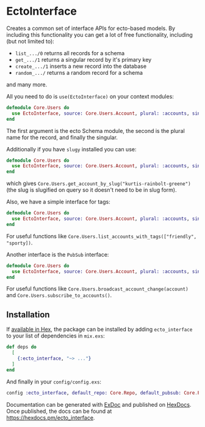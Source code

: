 # EctoInterface

Creates a common set of interface APIs for ecto-based models. By including this functionality you can get a lot of free functionality, including (but not limited to):

- `list_.../0` returns all records for a schema
- `get_.../1` returns a singular record by it's primary key
- `create_.../1` inserts a new record into the database
- `random_.../` returns a random record for a schema

and many more.

All you need to do is `use(EctoInterface)` on your context modules:

```elixir
defmodule Core.Users do
  use EctoInterface, source: Core.Users.Account, plural: :accounts, singular: :account
end
```

The first argument is the ecto Schema module, the second is the plural name for the record, and finally the singular.

Additionally if you have `slugy` installed you can use:

```elixir
defmodule Core.Users do
  use EctoInterface, source: Core.Users.Account, plural: :accounts, singular: :account, slug: :username
end
```

which gives `Core.Users.get_account_by_slug("kurtis-rainbolt-greene")` (the slug is slugified on query so it doesn't need to be in slug form).

Also, we have a simple interface for tags:

```elixir
defmodule Core.Users do
  use EctoInterface, source: Core.Users.Account, plural: :accounts, singular: :account, tagged: :tags
end
```

For useful functions like `Core.Users.list_accounts_with_tags(["friendly", "sporty])`.

Another interface is the `PubSub` interface:

```elixir
defmodule Core.Users do
  use EctoInterface, source: Core.Users.Account, plural: :accounts, singular: :account, pubsub: true
end
```

For useful functions like `Core.Users.broadcast_account_change(account)` and `Core.Users.subscribe_to_accounts()`.

## Installation

If [available in Hex](https://hex.pm/docs/publish), the package can be installed
by adding `ecto_interface` to your list of dependencies in `mix.exs`:

```elixir
def deps do
  [
    {:ecto_interface, "~> ..."}
  ]
end
```

And finally in your `config/config.exs`:

```elixir
config :ecto_interface, default_repo: Core.Repo, default_pubsub: Core.PubSub
```

Documentation can be generated with [ExDoc](https://github.com/elixir-lang/ex_doc)
and published on [HexDocs](https://hexdocs.pm). Once published, the docs can
be found at <https://hexdocs.pm/ecto_interface>.
